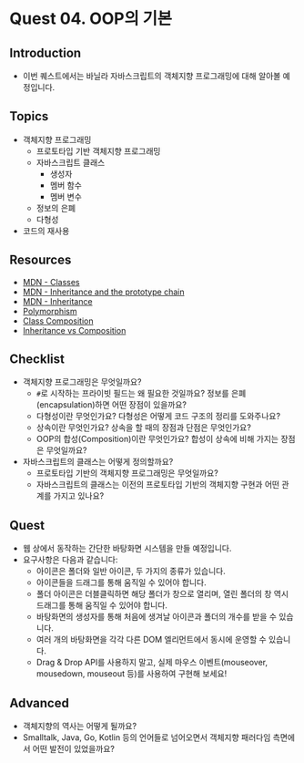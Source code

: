 # Quest 04. OOP의 기본

## Introduction
* 이번 퀘스트에서는 바닐라 자바스크립트의 객체지향 프로그래밍에 대해 알아볼 예정입니다.

## Topics
* 객체지향 프로그래밍
  * 프로토타입 기반 객체지향 프로그래밍
  * 자바스크립트 클래스
    * 생성자
    * 멤버 함수
    * 멤버 변수
  * 정보의 은폐
  * 다형성
* 코드의 재사용

## Resources
* [MDN - Classes](https://developer.mozilla.org/ko/docs/Web/JavaScript/Reference/Classes)
* [MDN - Inheritance and the prototype chain](https://developer.mozilla.org/ko/docs/Web/JavaScript/Inheritance_and_the_prototype_chain)
* [MDN - Inheritance](https://developer.mozilla.org/ko/docs/Learn/JavaScript/Objects/Inheritance)
* [Polymorphism](https://medium.com/@viktor.kukurba/object-oriented-programming-in-javascript-3-polymorphism-fb564c9f1ce8)
* [Class Composition](https://alligator.io/js/class-composition/)
* [Inheritance vs Composition](https://woowacourse.github.io/javable/post/2020-05-18-inheritance-vs-composition/)

## Checklist
* 객체지향 프로그래밍은 무엇일까요?
  * `#`로 시작하는 프라이빗 필드는 왜 필요한 것일까요? 정보를 은폐(encapsulation)하면 어떤 장점이 있을까요?
  * 다형성이란 무엇인가요? 다형성은 어떻게 코드 구조의 정리를 도와주나요?
  * 상속이란 무엇인가요? 상속을 할 때의 장점과 단점은 무엇인가요?
  * OOP의 합성(Composition)이란 무엇인가요? 합성이 상속에 비해 가지는 장점은 무엇일까요?
* 자바스크립트의 클래스는 어떻게 정의할까요?
  * 프로토타입 기반의 객체지향 프로그래밍은 무엇일까요?
  * 자바스크립트의 클래스는 이전의 프로토타입 기반의 객체지향 구현과 어떤 관계를 가지고 있나요?

## Quest
* 웹 상에서 동작하는 간단한 바탕화면 시스템을 만들 예정입니다.
* 요구사항은 다음과 같습니다:
  * 아이콘은 폴더와 일반 아이콘, 두 가지의 종류가 있습니다.
  * 아이콘들을 드래그를 통해 움직일 수 있어야 합니다.
  * 폴더 아이콘은 더블클릭하면 해당 폴더가 창으로 열리며, 열린 폴더의 창 역시 드래그를 통해 움직일 수 있어야 합니다.
  * 바탕화면의 생성자를 통해 처음에 생겨날 아이콘과 폴더의 개수를 받을 수 있습니다.
  * 여러 개의 바탕화면을 각각 다른 DOM 엘리먼트에서 동시에 운영할 수 있습니다.
  * Drag & Drop API를 사용하지 말고, 실제 마우스 이벤트(mouseover, mousedown, mouseout 등)를 사용하여 구현해 보세요!

## Advanced
* 객체지향의 역사는 어떻게 될까요?
* Smalltalk, Java, Go, Kotlin 등의 언어들로 넘어오면서 객체지향 패러다임 측면에서 어떤 발전이 있었을까요?
